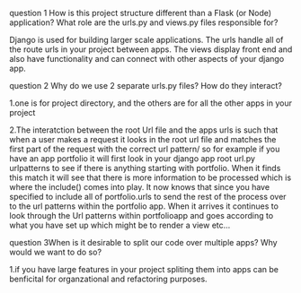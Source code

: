  question 1 How is this project structure different than a Flask (or Node) application? What role are the urls.py and views.py files responsible for?

Django is used for building larger scale applications. The urls handle all of the route urls in your project between apps. The views display front end and also have functionality and can connect with other aspects of your django app.


 question 2 Why do we use 2 separate urls.py files? How do they interact?

 1.one is for project directory, and the others are for all the other apps in your project

 2.The interatction between the root Url file and the apps urls is such that when a user makes a request it looks in the root url file and matches the first part of the request with the correct url pattern/ so for example if you have an app portfolio it will first look in your django app root url.py urlpatterns  to see if there is anything starting with portfolio. When it finds this match it will see that there is more information to be processed which is where the include() comes into play. It now knows that since you have specified to include all of portfolio.urls to send the rest of the process over to the url patterns within the portfolio app. When it arrives it continues to look through the Url patterns within portfolioapp and goes according to what you have set up which might be to render a view etc...


 question 3When is it desirable to split our code over multiple apps? Why would we want to do so?

 1.if you have large features in your project spliting them into apps can be benficital for  organzational and refactoring purposes.